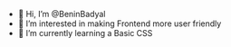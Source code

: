 - 👋 Hi, I’m @BeninBadyal
- 👀 I’m interested in making Frontend more user friendly
- 🌱 I’m currently learning a Basic CSS

<!---
BeninBadyal/BeninBadyal is a ✨ special ✨ repository because its `README.md` (this file) appears on your GitHub profile.
You can click the Preview link to take a look at your changes.
--->
